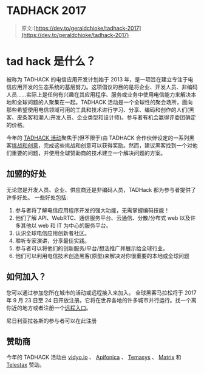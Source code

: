 # TADHACK 2017

> 原文:[https://dev.to/geraldchioke/tadhack-2017](https://dev.to/geraldchioke/tadhack-2017)

# tad hack 是什么？

被称为 TADHACK 的电信应用开发计划始于 2013 年，是一项旨在建立专注于电信应用开发的生态系统的基层努力。这项倡议的目的是将企业、开发人员、非编码人员……实际上是任何有兴趣在其应用程序、服务或业务中使用电信能力来解决本地和全球问题的人聚集在一起。TADHACK 活动是一个全球性的聚会场所，面向那些希望使用电信领域可用的工具和技术进行学习、分享、编码和创作的人们(黑客、皮条客和潮人:开发人员、企业类型和设计师)。参与者有机会赢得评委团确定的价格。

今年的 [TADHACK 活动](https://tadhack.com/2017/)聚焦于(但不限于)由 TADHACK 合作伙伴设定的一系列黑客[挑战和创意](https://tadhack.com/2017/challenges-and-ideas/)，完成这些挑战和创意可以获得奖励。然而，建议黑客找到一个对他们重要的问题，并使用全球赞助商的技术建立一个解决问题的方案。

## 加盟的好处

无论您是开发人员、企业、供应商还是非编码人员，TADHack 都为参与者提供了许多好处。
一些好处包括:

1.  参与者将了解电信应用程序开发的强大功能，无需掌握编码技能！
2.  他们了解 API、WebRTC、通信服务平台、云通信、分散/分布式 web 以及许多其他以 web 和 IT 为中心的服务平台。
3.  认识全球电信应用创新者社区。
4.  聆听专家演讲，分享最佳实践。
5.  参与者可以将他们的创新服务/平台/想法推广并展示给全球行业。
6.  他们可以利用电信技术创造黑客(原型)来解决对你很重要的本地或全球问题

## 如何加入？

您可以通过参加您所在城市的活动或远程接入来加入。
全球黑客马拉松将于 2017 年 9 月 23 日至 24 日开放注册。它将在世界各地的许多城市并行运行。找一个离你近的地方或者注册一个[远程入口](https://tadhack.com/2017/register-remote-entry/)。

尼日利亚拉各斯的参与者可以在此注册

## 赞助商

今年的 TADHACK 活动由 [vidyo.io](https://vidyo.io/) 、 [Apifonica](https://www.apifonica.com/) 、 [Temasys](https://www.temasys.com.sg/) 、 [Matrix](https://matrix.org/) 和 [Telestax](https://telestax.com/) 赞助。